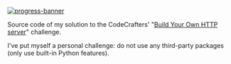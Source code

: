 [![progress-banner](https://app.codecrafters.io/progress/http-server/f399034c-05cd-4b5b-bf05-e1072ecdae40)](https://app.codecrafters.io/users/EpocDotFr)

Source code of my solution to the CodeCrafters' "[Build Your Own HTTP server](https://codecrafters.io/challenges/http-server)"
challenge.

I've put myself a personal challenge: do not use any third-party packages (only use built-in Python features).